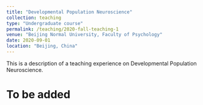 ```yaml
---
title: "Developmental Population Neuroscience"
collection: teaching
type: "Undergraduate course"
permalink: /teaching/2020-fall-teaching-1
venue: "Beijing Normal University, Faculty of Psychology"
date: 2020-09-01
location: "Beijing, China"
---
```


This is a description of a teaching experience on Developmental Population Neuroscience.

To be added
======
